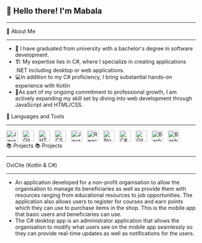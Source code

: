 ## 👋 Hello there! I'm Mabala
***
🚀 About Me
***
* 🌱 I have graduated from university with a bachelor's degree in software development. 
* 🏗️ My expertise lies in C#, where I specialize in creating applications .NET including desktop or web applications. 
* 💻In addition to my C# proficiency, I bring substantial hands-on experience with Kotlin
* 🌱As part of my ongoing commitment to professional growth, I am actively expanding my skill set by diving into web development through JavaScript and HTML/CSS.

🧰 Languages and Tools
***
<img align="left" alt="Java" width="30px" style="padding-right:10px;" src="https://cdn.jsdelivr.net/gh/devicons/devicon/icons/java/java-original.svg"/>
<img align="left" alt="Git" width="30px" style="padding-right:10px;" src="https://cdn.jsdelivr.net/gh/devicons/devicon/icons/git/git-original.svg" />
<img align="left" alt="HTML" width="30px" style="padding-right:10px;" src="https://cdn.jsdelivr.net/gh/devicons/devicon/icons/html5/html5-plain.svg" />
<img align="left" alt="CSS" width="30px" style="padding-right:10px;" src="https://cdn.jsdelivr.net/gh/devicons/devicon/icons/css3/css3-plain.svg" />
<img align="left" alt="JavaScript" width="30px" style="padding-right:10px;" src="https://cdn.jsdelivr.net/gh/devicons/devicon/icons/javascript/javascript-plain.svg" />
<img align="left" alt="React" width="30px" style="padding-right:10px;" src="https://cdn.jsdelivr.net/gh/devicons/devicon/icons/react/react-original.svg" />
<img align="left" alt="NodeJS" width="30px" style="padding-right:10px;" src="https://cdn.jsdelivr.net/gh/devicons/devicon/icons/nodejs/nodejs-original.svg" />
<img align="left" alt="C#" width="30px" style="padding-right:10px;" src="https://cdn.jsdelivr.net/gh/devicons/devicon@latest/icons/csharp/csharp-original.svg" />
<img align="left" alt="GitHub" width="30px" style="padding-right:10px;" src="https://cdn.jsdelivr.net/gh/devicons/devicon/icons/github/github-original.svg" />
<img align="left" alt="Bash" width="30px" style="padding-right:10px;" src="https://cdn.jsdelivr.net/gh/devicons/devicon/icons/bash/bash-original.svg" />
<img align="left" alt="Bash" width="30px" style="padding-right:10px;" src="https://cdn.jsdelivr.net/gh/devicons/devicon@latest/icons/azure/azure-original.svg" />
<br />

📚 Projects
📚 Projects

***
OviCite (Kotlin & C#)
***
* An application developed for a non-profit organisation to allow the organisation to manage its beneficiaries 
as well as provide them with resources ranging from educational resources to job opportunities. The application also
allows users to register for courses and earn points which they can use to purchase items in the shop. This is the
mobile app that basic users and beneficiaries can use.
* The C# desktop app is an administrator application that allows the organisation to modify what users see on the 
mobile app seamlessly so they can provide real-time updates as well as notifications for the users.
<!--
**MabalaMakhakhe12/MabalaMakhakhe12** is a ✨ _special_ ✨ repository because its `README.md` (this file) appears on your GitHub profile.



Here are some ideas to get you started:

- 🔭 I’m currently working on ...
- 🌱 I’m currently learning ...
- 👯 I’m looking to collaborate on ...
- 🤔 I’m looking for help with ...
- 💬 Ask me about ...
- 📫 How to reach me: ...
- 😄 Pronouns: ...
- ⚡ Fun fact: ...
-->

